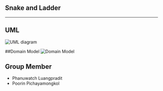 ## Snake and Ladder
----------------------------
## UML
![UML diagram]()

##Domain Model
![Domain Model]()

## Group Member
- Phanuwatch Luangpradit
- Poorin Pichayamongkol